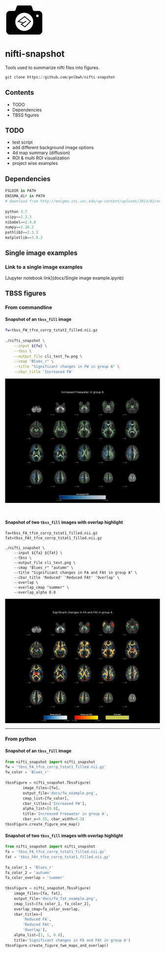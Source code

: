 ![icon](docs/icon_resize.png) 

# nifti-snapshot

Tools used to summarize nifti files into figures.

```py
git clone https://github.com/pnlbwh/nifti-snapshot
```


## Contents

- TODO
- Dependencies
- TBSS figures


## TODO

- test script
- add different background image options
- 4d map summary (diffusion)
- ROI & multi ROI visualization
- project wise examples


## Dependencies

```py
FSLDIR in PATH
ENIGMA_dir in PATH 
# download from http://enigma.ini.usc.edu/wp-content/uploads/2013/02/enigmaDTI.zip

python 3.7
scipy==1.3.3
nibabel==2.4.0
numpy==1.16.2
pathlib2==2.3.3
matplotlib==3.0.3
```

## Single image examples

### Link to a single image examples
[Jupyter notebook link](docs/Single image example.ipynb)



## TBSS figures

### From commandline

#### Snapshot of an `tbss_fill` image
```sh
fw=tbss_FW_tfce_corrp_tstat2_filled.nii.gz

./nifti_snapshot \
    --input ${fw} \
    --tbss \
    --output_file cli_test_fw.png \
    --cmap "Blues_r" \
    --title "Significant changes in FW in group A" \
    --cbar_title 'Increased FW' 
```

![output](docs/fw_example.png)


<br>

#### Snapshot of two `tbss_fill` images with overlap highlight

```shell
fa=tbss_FA_tfce_corrp_tstat1_filled.nii.gz
fat=tbss_FAt_tfce_corrp_tstat1_filled.nii.gz

./nifti_snapshot \
    --input ${fa} ${fat} \
    --tbss \
    --output_file cli_test.png \
    --cmap "Blues_r" "autumn" \
    --title "Significant changes in FA and FAt in group A" \
    --cbar_title 'Reduced' 'Reduced FAt' 'Overlap' \
    --overlap \
    --overlap_cmap "summer" \
    --overlap_alpha 0.8
```

![output](docs/fa_fat_example.png)



---


### From python

#### Snapshot of an `tbss_fill` image

```py
from nifti_snapshot import nifti_snapshot
fw = 'tbss_FA_tfce_corrp_tstat1_filled.nii.gz'
fw_color = 'Blues_r'

tbssFigure = nifti_snapshot.TbssFigure(
        image_files=[fw],
        output_file='docs/fw_example.png',
        cmap_list=[fw_color],
        cbar_titles=['Increased FW'],
        alpha_list=[0.8],
        title='Increased Freewater in group A',
        cbar_x=0.35, cbar_width=0.3)
tbssFigure.create_figure_one_map()
```

#### Snapshot of two `tbss_fill` images with overlap highlight

```py
from nifti_snapshot import nifti_snapshot
fa = 'tbss_FA_tfce_corrp_tstat1_filled.nii.gz'
fat = 'tbss_FAt_tfce_corrp_tstat1_filled.nii.gz'

fa_color_1 = 'Blues_r'
fa_color_2 = 'autumn'
fa_color_overlap = 'summer'

tbssFigure = nifti_snapshot.TbssFigure(
    image_files=[fa, fat],
    output_file='docs/fa_fat_example.png',
    cmap_list=[fa_color_1, fa_color_2],
    overlap_cmap=fa_color_overlap,
    cbar_titles=[
        'Reduced FA',
        'Reduced FAt',
        'Overlap'],
    alpha_list=[1, 1, 0.8],
    title='Significant changes in FA and FAt in group A')
tbssFigure.create_figure_two_maps_and_overlap()
```





